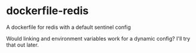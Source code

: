 dockerfile-redis
================

A dockerfile for redis with a default sentinel config

Would linking and environment variables work for a dynamic config? I'll try that out later.
